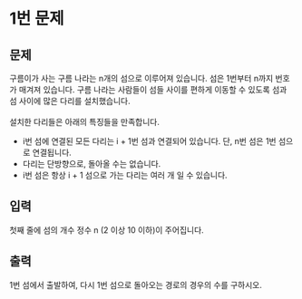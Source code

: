 # 1번 문제
## 문제
구름이가 사는 구름 나라는 n개의 섬으로 이루어져 있습니다. 섬은 1번부터 n까지 번호가 매겨져 있습니다. 구름 나라는 사람들이 섬들 사이를 편하게 이동할 수 있도록 섬과 섬 사이에 많은 다리를 설치했습니다.
<br><br>
설치한 다리들은 아래의 특징들을 만족합니다.
- i번 섬에 연결된 모든 다리는 i + 1번 섬과 연결되어 있습니다. 단, n번 섬은 1번 섬으로 연결됩니다.
- 다리는 단방향으로, 돌아올 수는 없습니다.
- i번 섬은 항상 i + 1 섬으로 가는 다리는 여러 개 일 수 있습니다.

## 입력
첫째 줄에 섬의 개수 정수 n (2 이상 10 이하)이 주어집니다.

## 출력
1번 섬에서 출발하여, 다시 1번 섬으로 돌아오는 경로의 경우의 수를 구하시오.